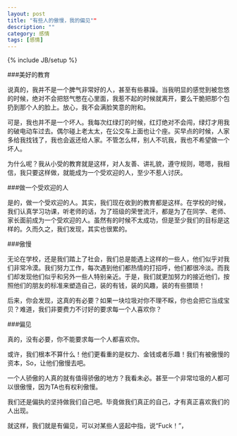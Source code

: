 ```yaml
---
layout: post
title: "有些人的傲慢，我的偏见""
description: ""
category: 感情
tags: [感情]
---
```

{% include JB/setup %}

###美好的教育

说真的，我并不是一个脾气非常好的人，甚至有些暴躁。当我明显的感觉到被忽悠的时候，绝对不会把怒气憋在心里面，我惹不起的时候就离开，要么干脆把那个包扔到那个人的脸上。放心，我不会满脸笑意的附和。

可是，我也并不是一个坏人。我每次红绿灯的时候，红灯绝对不会闯，绿灯才用我的破电动车过去。偶尔碰上老太太，在公交车上面也让个座。买早点的时候，人家多给我找钱了，我也会返还给人家。不管怎么样，别人不坑我，我也不希望做一个坏人。

为什么呢？我从小受的教育就是这样，对人友善、讲礼貌，遵守规则，嗯嗯，我相信，我只要这样做，就能成为一个受欢迎的人，至少不惹人讨厌。


###做一个受欢迎的人

是的，做一个受欢迎的人。其实，我们现在收到的教育都是这样。在学校的时候，我们认真学习功课，听老师的话，为了班级的荣誉流汗，都是为了在同学、老师、家长面前成为一个受欢迎的人。虽然有的时候不太成功，但是至少我们的目标是这样的。久而久之，我们发现，其实也很累的。


###傲慢

无论在学校，还是我们踏上了社会，我们总是能遇上这样的一些人，他们似乎对我们非常冷漠。我们努力工作，每次遇到他们都热情的打招呼，他们都很冷淡。而我们却发现他们似乎和另外一些人特别亲近。于是，我们就更加努力的接近他们，按照他们的朋友的标准来塑造自己，装的有钱，装的风趣，装的有些猥琐！

后来，你会发现，这真的有必要？如果一块垃圾对你不理不睬，你也会把它当成宝贝？难道，我们非要费力不讨好的要求每一个人喜欢你？



###偏见

真的，没有必要，你不能要求每一个人都喜欢你。

或许，我们根本不算什么！他们更看重的是权力、金钱或者乐趣！我们有被傲慢的资本，So，让他们傲慢去吧。

一个人骄傲的人真的就有值得骄傲的地方？我看未必。甚至一个非常垃圾的人都可以很傲慢，因为TA也有权利傲慢。

我们还是偏执的坚持做我们自己吧。毕竟做我们真正的自己，才有真正喜欢我们的人出现。

就这样，我们就是有偏见，可以对某些人竖起中指，说“Fuck！”，
